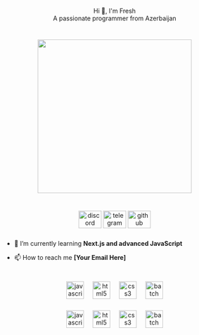 <p align="center">Hi 👋, I'm Fresh<br>A passionate programmer from Azerbaijan</p>

###

<br clear="both">

<div align="center">
  <img height="350" src="[[https://steamuserimages-a.akamaihd.net/ugc/1647717732051043506/7D8434C7A8C4238C2A6DAAF83360A803B45CD07A/?imw=512&imh=512&ima=fit&impolicy=Letterbox&imcolor=%23000000&letterbox=true](https://i.gifer.com/4EHq.gif)](https://i.gifer.com/4EHq.gif)"  />
</div>

###

<br clear="both">

<div align="center">
  <img src="https://raw.githubusercontent.com/maurodesouza/profile-readme-generator/master/src/assets/icons/social/discord/default.svg" width="52" height="40" alt="discord logo"  />
  <img src="https://raw.githubusercontent.com/maurodesouza/profile-readme-generator/master/src/assets/icons/social/telegram/default.svg" width="52" height="40" alt="telegram logo"  />
  <img src="https://raw.githubusercontent.com/maurodesouza/profile-readme-generator/master/src/assets/icons/social/github/default.svg" width="52" height="40" alt="github logo"  />
</div>

###

- 🌱 I’m currently learning **Next.js and advanced JavaScript**

- 📫 How to reach me **[Your Email Here]**

###

<br clear="both">

<div align="center">
  <img src="https://img.shields.io/badge/JavaScript-F7DF1E?logo=javascript&logoColor=black&style=for-the-badge" height="40" alt="javascript logo"  />
  <img width="12" />
  <img src="https://img.shields.io/badge/HTML5-E34F26?logo=html5&logoColor=white&style=for-the-badge" height="40" alt="html5 logo"  />
  <img width="12" />
  <img src="https://img.shields.io/badge/CSS3-1572B6?logo=css3&logoColor=white&style=for-the-badge" height="40" alt="css3 logo"  />
  <img width="12" />
  <img src="https://img.shields.io/badge/Batch-4D4D4D?logo=windowsterminal&logoColor=white&style=for-the-badge" height="40" alt="batch logo"  />
</div>

###

<div align="center">
  <img src="https://skillicons.dev/icons?i=js" height="40" alt="javascript logo"  />
  <img width="12" />
  <img src="https://skillicons.dev/icons?i=html" height="40" alt="html5 logo"  />
  <img width="12" />
  <img src="https://skillicons.dev/icons?i=css" height="40" alt="css3 logo"  />
  <img width="12" />
  <img src="https://img.icons8.com/color/48/000000/windows-10.png" height="40" alt="batch logo"  />
</div>
